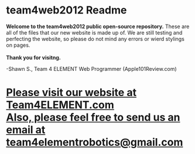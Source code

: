 <h1>team4web2012 Readme</h1>

<b>Welcome to the team4web2012 public open-source repository.</b> These are all of the files that our new website is made up of. We are still testing and perfecting the website, so please do not mind any errors or wierd stylings on pages. 
<br />
<br />
<b>Thank you for visitng.</b> 

-Shawn S., Team 4 ELEMENT Web Programmer (Apple101Review.com) 

<h1><u>Please visit our website at <a href="http://www.team4element.com">Team4ELEMENT.com</a>

<br />
Also, please feel free to send us an email at <a href="mailto:team4elementrobotics@gmail.com">team4elementrobotics@gmail.com</a>

</u></h1>
